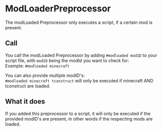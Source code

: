 # ModLoaderPreprocessor

The modLoaded Preprocessor only executes a script, if a certain mod is present.

## Call
You call the modLoaded Preprocessor by adding `#modloaded modID` to your script file, with `modID` being the modId you want to check for:  
Example: `#modloaded minecraft`

You can also provide multiple modID's:  
`#modloaded minecraft tconstruct` will only be executed if minecraft AND tconstruct are loaded.

## What it does
If you added this preprocessor to a script, it will only be executed if the provided modID's are present, in other words if the respecting mods are loaded.